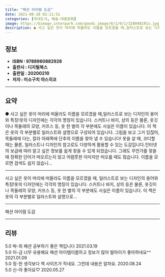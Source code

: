 ```yaml
---
title: "패션 아이템 도감"
date: 2021-08-28 02:11:51
categories: [국내도서, 예술-대중문화]
image: https://bimage.interpark.com/goods_image/8/1/9/1/328048191s.jpg
description: ● 사고 싶은 옷이 머리에 떠올라도 이름을 모르겠을 때,일러스트로 보는 디자인의 용어와 특징!옷의 디자인에는 각각의 명칭이 있습니다. 스커트나 바지, 상의 등은 물론, 옷깃이나 목둘레의 모양, 커프스 등, 옷 한 벌의 각 부분에도 사실은 이름이 있습니다. 이 책은 옷의 각 부분별로 일
---
```


## **정보**

- **ISBN : 9788960882928**
- **출판사 : 디지털북스**
- **출판일 : 20200210**
- **저자 : 미소구치 야스히코**

------



## **요약**

●  사고 싶은 옷이 머리에 떠올라도 이름을 모르겠을 때,일러스트로 보는 디자인의 용어와 특징!옷의 디자인에는 각각의 명칭이 있습니다. 스커트나 바지, 상의 등은 물론, 옷깃이나 목둘레의 모양, 커프스 등, 옷 한 벌의 각 부분에도 사실은 이름이 있습니다. 이 책은 옷의 각 부분별로 일러스트와 설명으로 구성되어 있습니다. 그림을 보고 그거 있잖아, 목둘레에 다는, 칼라 아래쪽에 단추의 이름을 찾아 낼 수 있습니다! 옷을 살 때, 코디할 때는 물론, 일러스트나 디자인의 참고로도 다양하게 활용할 수 있는 도감입니다.인터넷의 보급에 따라 알고 싶은 정보를 쉽게 찾을 수 있게 되었습니다. 그래도 무언가를 찾을 때 정확한 단어가 떠오르는지 않고 어렴풋한 이미지만 떠오를 때도 많습니다. 이름을 모르면 검색도 쉽지 않습니...

------

사고 싶은 옷이 머리에 떠올라도 이름을 모르겠을 때,
일러스트로 보는 디자인의 용어와 특징!옷의 디자인에는 각각의 명칭이 있습니다. 스커트나 바지, 상의 등은 물론, 옷깃이나 목둘레의 모양, 커프스 등, 옷 한 벌의 각 부분에도 사실은 이름이 있습니다. 이 책은 옷의 각 부분별로 일러스트와 설명으로... 

------


패션 아이템 도감 

------


## **리뷰** 

5.0 박-희 패션 공부하기 좋은 책입니다 2021.03.19 <br/>5.0 이-금 너무 유용해요 패션 아이템이름하고 정보가 많아 딸아이가 좋아하네요^^ 2021.01.09 <br/>5.0 정-헌 생각보다 책 사이즈가 작네요. 그런데 내용은 알차요. 2020.08.24 <br/>5.0 신-아 좋아요♡ 2020.05.27 <br/>